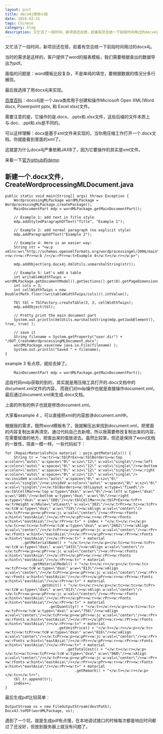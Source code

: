 ```yaml
---
layout: post
title: docx4j使用小结
date: 2016-03-31
tags: Chinese
category: blog
description: 又忙活了一段时间，新项目还在搭，趁着有空总结一下前段时间用过的docx4j。
---
```


又忙活了一段时间，新项目还在搭，趁着有空总结一下前段时间用过的docx4j。

当时的需求是这样的，客户提供了word的报表模板，我们需要根据查出的数据导出为pdf。

面临的问题是：word模板比较复杂，不是单纯的填空，要根据数据的情况分多行展现。

最后我选择了用docx4j来实现。

[百度百科](http://baike.baidu.com/link?url=PAJ3dW50dwcJ71R02ZbTvhfeuglMJJ0EXulYjJzjF6W76n67fhoLJ4v5XKOep1wJB4bplI6xT69rPkRU9qBZ__)：docx4j是一个Java类库用于创建和操作Microsoft Open XML(Word docx, Powerpoint pptx, 和 Excel xlsx)文件。

需要注意的是，它操作的是.docx、.pptx和.xlsx文件，这些后缀的文件本质上与.doc、.ppt和.xls是不同的。

可以这样理解：docx是基于xml文件来实现的，当你用压缩工作打开一个.docx文档，你就能看到里面的xml了。

这就是为什么docx4j严重依赖JAXB了，因为它要操作的其实是xml文件。

来看一下[官方github的demo](https://github.com/plutext/docx4j/tree/master/src/samples/docx4j/org/docx4j/samples):

新建一个.docx文件，CreateWordprocessingMLDocument.java
-----------------------------------
	public static void main(String[] args) throws Exception {
		WordprocessingMLPackage wordMLPackage = WordprocessingMLPackage.createPackage();
		MainDocumentPart mdp = wordMLPackage.getMainDocumentPart();
		
		// Example 1: add text in Title style
		mdp.addStyledParagraphOfText("Title", "Example 1");

		// Example 2: add normal paragraph (no explicit style)
		mdp.addParagraphOfText("Example 2");

		// Example 4: Here is an easier way:
		String str = "<w:p xmlns:w=\"http://schemas.openxmlformats.org/wordprocessingml/2006/main\" ><w:r><w:rPr><w:b /></w:rPr><w:t>Example 4</w:t></w:r></w:p>";
	    
		mdp.addObject(org.docx4j.XmlUtils.unmarshalString(str));
	    
		// Example 5: Let's add a table
		int writableWidthTwips = wordMLPackage.getDocumentModel().getSections().get(0).getPageDimensions().getWritableWidthTwips();
		int cols = 3;
		int cellWidthTwips = new Double(Math.floor((writableWidthTwips/cols))).intValue();
	    
		Tbl tbl = TblFactory.createTable(3, 3, cellWidthTwips);
		mdp.addObject(tbl);
	    
		// Pretty print the main document part
		System.out.println(XmlUtils.marshaltoString(mdp.getJaxbElement(), true, true) );
		
		// save it
		String filename = System.getProperty("user.dir") + "/OUT_CreateWordprocessingMLDocument.docx";
		wordMLPackage.save(new java.io.File(filename) );
		System.out.println("Saved " + filename);
	}

example 3 有点烦，就给去掉了。

		MainDocumentPart mdp = wordMLPackage.getMainDocumentPart();

这段代码mdp获取的到的，其实就是用压缩工具打开的.docx文档中的document.xml文件的内容，
而我们对mdp操作也就是直接操作document.xml，最后通过document.xml来生成.docx文档。

上面的所有的例子也就是修改document.xml。

大家看example 4 ，可以直接把xml的内容放进document.xml中。

根据我的需求，既然word模板有了，我就解压出来找到document.xml，把里面的内容复制出来再清空。通过代码自己去新增，所以我需要修改复制出来的内容，在需要赋值的地方，把查出来的值放进去。虽然比较笨，但还是保持了word文档的一致性，简直一模一样。一些代码如下：

	for (RepairMaterialsPojo material : pojo.getMaterials()) {
        String tr = "<w:tr><w:tblPrEx><w:tblBorders><w:top w:color=\"auto\" w:space=\"0\" w:sz=\"12\" w:val=\"single\"/><w:left w:color=\"auto\" w:space=\"0\" w:sz=\"12\" w:val=\"single\"/><w:bottom w:color=\"auto\" w:space=\"0\" w:sz=\"12\" w:val=\"single\"/><w:right w:color=\"auto\" w:space=\"0\" w:sz=\"12\" w:val=\"single\"/><w:insideH w:color=\"auto\" w:space=\"0\" w:sz=\"6\" w:val=\"single\"/><w:insideV w:color=\"auto\" w:space=\"0\" w:sz=\"6\" w:val=\"single\"/></w:tblBorders><w:tblLayout w:type=\"fixed\"/><w:tblCellMar><w:top w:type=\"dxa\" w:w=\"0\"/><w:left w:type=\"dxa\" w:w=\"108\"/><w:bottom w:type=\"dxa\" w:w=\"0\"/><w:right w:type=\"dxa\" w:w=\"108\"/></w:tblCellMar></w:tblPrEx><w:trPr><w:trHeight w:hRule=\"atLeast\" w:val=\"302\"/></w:trPr><w:tc><w:tcPr><w:tcW w:type=\"dxa\" w:w=\"719\"/><w:vAlign w:val=\"center\"/></w:tcPr><w:p><w:pPr><w:jc w:val=\"center\"/><w:rPr><w:rFonts w:hint=\"eastAsia\"/></w:rPr></w:pPr><w:r><w:rPr><w:rFonts w:hint=\"eastAsia\"/></w:rPr><w:t>" + index + "</w:t></w:r></w:p></w:tc><w:tc><w:tcPr><w:tcW w:type=\"dxa\" w:w=\"2682\"/><w:vAlign w:val=\"center\"/></w:tcPr><w:p><w:pPr><w:jc w:val=\"center\"/><w:rPr><w:rFonts w:hint=\"eastAsia\"/></w:rPr></w:pPr><w:r><w:rPr><w:rFonts w:hint=\"eastAsia\"/></w:rPr><w:t>" + material
            .getMaterialName() + "</w:t></w:r></w:p></w:tc><w:tc><w:tcPr><w:tcW w:type=\"dxa\" w:w=\"1433\"/><w:vAlign w:val=\"center\"/></w:tcPr><w:p><w:pPr><w:jc w:val=\"center\"/><w:rPr><w:rFonts w:hint=\"eastAsia\"/></w:rPr></w:pPr><w:r><w:rPr><w:rFonts w:hint=\"eastAsia\"/></w:rPr><w:t>" + material
                .getMaterialModel() + "</w:t></w:r></w:p></w:tc><w:tc><w:tcPr><w:tcW w:type=\"dxa\" w:w=\"813\"/><w:vAlign w:val=\"center\"/></w:tcPr><w:p><w:pPr><w:jc w:val=\"center\"/><w:rPr><w:rFonts w:hint=\"eastAsia\"/></w:rPr></w:pPr><w:r><w:rPr><w:rFonts w:hint=\"eastAsia\"/></w:rPr><w:t>" + material
                    .getUnit() + "</w:t></w:r></w:p></w:tc><w:tc><w:tcPr><w:tcW w:type=\"dxa\" w:w=\"813\"/><w:vAlign w:val=\"center\"/></w:tcPr><w:p><w:pPr><w:jc w:val=\"center\"/><w:rPr><w:rFonts w:hint=\"eastAsia\"/></w:rPr></w:pPr><w:r><w:rPr><w:rFonts w:hint=\"eastAsia\"/></w:rPr><w:t>" + material
                        .getQuantity() + "</w:t></w:r></w:p></w:tc><w:tc><w:tcPr><w:tcW w:type=\"dxa\" w:w=\"756\"/><w:vAlign w:val=\"center\"/></w:tcPr><w:p><w:pPr><w:jc w:val=\"center\"/><w:rPr><w:rFonts w:hint=\"eastAsia\"/></w:rPr></w:pPr><w:r><w:rPr><w:rFonts w:hint=\"eastAsia\"/></w:rPr><w:t>" + material
                            .getUnitPrice() + "</w:t></w:r></w:p></w:tc><w:tc><w:tcPr><w:tcW w:type=\"dxa\" w:w=\"816\"/><w:vAlign w:val=\"center\"/></w:tcPr><w:p><w:pPr><w:jc w:val=\"center\"/><w:rPr><w:rFonts w:hint=\"eastAsia\"/></w:rPr></w:pPr><w:r><w:rPr><w:rFonts w:hint=\"eastAsia\"/></w:rPr><w:t>" + material
                                .getTotalCost() + "</w:t></w:r></w:p></w:tc><w:tc><w:tcPr><w:tcW w:type=\"dxa\" w:w=\"968\"/><w:vAlign w:val=\"center\"/></w:tcPr><w:p><w:pPr><w:jc w:val=\"center\"/><w:rPr><w:rFonts w:hint=\"eastAsia\"/></w:rPr></w:pPr><w:r><w:rPr><w:rFonts w:hint=\"eastAsia\"/></w:rPr><w:t>" + material
                                    .getRemark() + "</w:t></w:r></w:p></w:tc></w:tr>";
        tbl_tr.append(tr);
        index++;
    }

最后生成pdf比较简单：

	OutputStream os = new FileOutputStream(destPath);
	Docx4J.toPDF(wordMLPackage, os);

遇到了一个坑，就是生成pdf有点慢，在本地调试接口的时候每次都是响应时间都过了还没好，但放到服务器上就没有问题了。